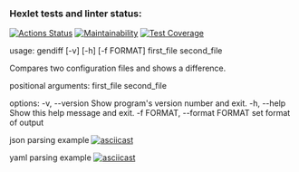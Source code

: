 ### Hexlet tests and linter status:
[![Actions Status](https://github.com/konstantinsereda/python-project-50/actions/workflows/hexlet-check.yml/badge.svg)](https://github.com/konstantinsereda/python-project-50/actions)
[![Maintainability](https://api.codeclimate.com/v1/badges/3a24d6e947bcfda0e59b/maintainability)](https://codeclimate.com/github/konstantinsereda/python-project-50/maintainability)
[![Test Coverage](https://api.codeclimate.com/v1/badges/3a24d6e947bcfda0e59b/test_coverage)](https://codeclimate.com/github/konstantinsereda/python-project-50/test_coverage)

usage: gendiff [-v] [-h] [-f FORMAT] first_file second_file

Compares two configuration files and shows a difference.

positional arguments:
  first_file
  second_file

options:
  -v, --version         Show program's version number and exit.
  -h, --help            Show this help message and exit.
  -f FORMAT, --format FORMAT
                        set format of output


json parsing example
[![asciicast](https://asciinema.org/a/KwxAzfXF89KdiLeCtHLC7RwIA.svg)](https://asciinema.org/a/KwxAzfXF89KdiLeCtHLC7RwIA)

yaml parsing example 
[![asciicast](https://asciinema.org/a/fdvs1nk5KMx5Y6qRiR26D1drl.svg)](https://asciinema.org/a/fdvs1nk5KMx5Y6qRiR26D1drl)
